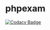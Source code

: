 # phpexam
[![Codacy Badge](https://api.codacy.com/project/badge/Grade/22be85bc462a4b148d7e1dca91703418)](https://www.codacy.com/app/mzmlhaque61/phpexam?utm_source=github.com&utm_medium=referral&utm_content=mzmlhaque/phpexam&utm_campaign=badger)